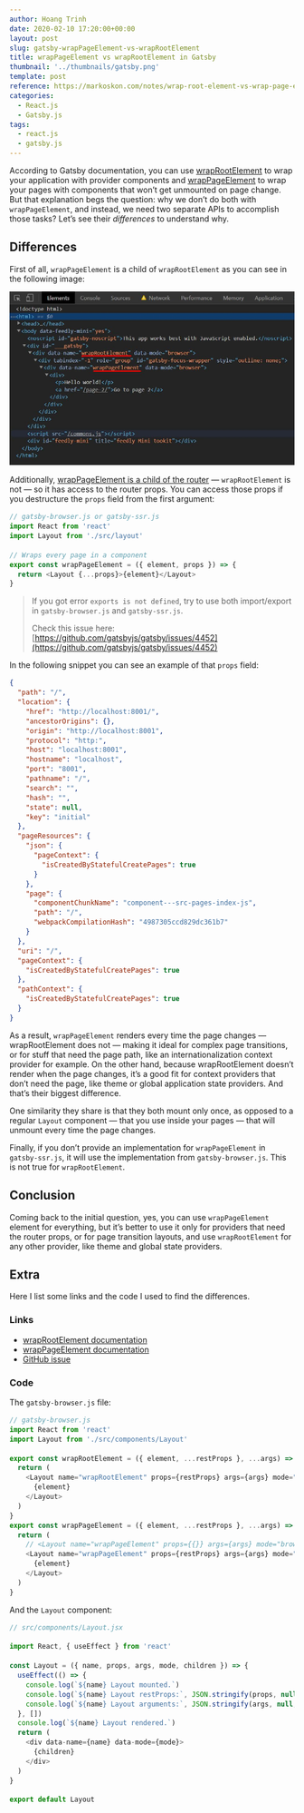 ```yaml
---
author: Hoang Trinh
date: 2020-02-10 17:20:00+00:00
layout: post
slug: gatsby-wrapPageElement-vs-wrapRootElement
title: wrapPageElement vs wrapRootElement in Gatsby
thumbnail: '../thumbnails/gatsby.png'
template: post
reference: https://markoskon.com/notes/wrap-root-element-vs-wrap-page-element/
categories:
  - React.js
  - Gatsby.js
tags:
  - react.js
  - gatsby.js
---
```


According to Gatsby documentation, you can use [wrapRootElement](https://www.gatsbyjs.org/docs/browser-apis/#wrapRootElement) to wrap your application with provider components and [wrapPageElement](https://www.gatsbyjs.org/docs/browser-apis/#wrapPageElement) to wrap your pages with components that won’t get unmounted on page change. But that explanation begs the question: why we don’t do both with `wrapPageElement`, and instead, we need two separate APIs to accomplish those tasks? Let’s see their _differences_ to understand why.

## Differences

First of all, `wrapPageElement` is a child of `wrapRootElement` as you can see in the following image:

![wrapPageElement and wrapRootElement relationship](../images/2020-02-10/wrappageelement-child-wraprootelement.jpg)

Additionally, [wrapPageElement is a child of the router](https://github.com/gatsbyjs/gatsby/issues/10688#issuecomment-450353014) — `wrapRootElement` is not — so it has access to the router props. You can access those props if you destructure the `props` field from the first argument:

```javascript
// gatsby-browser.js or gatsby-ssr.js
import React from 'react'
import Layout from './src/layout'

// Wraps every page in a component
export const wrapPageElement = ({ element, props }) => {
  return <Layout {...props}>{element}</Layout>
}
```

> If you got error `exports is not defined`, try to use both import/export in `gatsby-browser.js` and `gatsby-ssr.js`.
>
> Check this issue here: [https://github.com/gatsbyjs/gatsby/issues/4452](https://github.com/gatsbyjs/gatsby/issues/4452)

In the following snippet you can see an example of that `props` field:

```json
{
  "path": "/",
  "location": {
    "href": "http://localhost:8001/",
    "ancestorOrigins": {},
    "origin": "http://localhost:8001",
    "protocol": "http:",
    "host": "localhost:8001",
    "hostname": "localhost",
    "port": "8001",
    "pathname": "/",
    "search": "",
    "hash": "",
    "state": null,
    "key": "initial"
  },
  "pageResources": {
    "json": {
      "pageContext": {
        "isCreatedByStatefulCreatePages": true
      }
    },
    "page": {
      "componentChunkName": "component---src-pages-index-js",
      "path": "/",
      "webpackCompilationHash": "4987305ccd829dc361b7"
    }
  },
  "uri": "/",
  "pageContext": {
    "isCreatedByStatefulCreatePages": true
  },
  "pathContext": {
    "isCreatedByStatefulCreatePages": true
  }
}
```

As a result, `wrapPageElement` renders every time the page changes — wrapRootElement does not — making it ideal for complex page transitions, or for stuff that need the page path, like an internationalization context provider for example. On the other hand, because wrapRootElement doesn’t render when the page changes, it’s a good fit for context providers that don’t need the page, like theme or global application state providers. And that’s their biggest difference.

One similarity they share is that they both mount only once, as opposed to a regular `Layout` component — that you use inside your pages — that will unmount every time the page changes.

Finally, if you don’t provide an implementation for `wrapPageElement` in `gatsby-ssr.js`, it will use the implementation from `gatsby-browser.js`. This is not true for `wrapRootElement`.

## Conclusion

Coming back to the initial question, yes, you can use `wrapPageElement` element for everything, but it’s better to use it only for providers that need the router props, or for page transition layouts, and use `wrapRootElement` for any other provider, like theme and global state providers.

## Extra

Here I list some links and the code I used to find the differences.

### Links

- [wrapRootElement documentation](https://www.gatsbyjs.org/docs/browser-apis/#wrapRootElement)
- [wrapPageElement documentation](https://www.gatsbyjs.org/docs/browser-apis/#wrapPageElement)
- [GitHub issue](https://github.com/gatsbyjs/gatsby/issues/10688#issuecomment-450353014)

### Code

The `gatsby-browser.js` file:

```javascript
// gatsby-browser.js
import React from 'react'
import Layout from './src/components/Layout'

export const wrapRootElement = ({ element, ...restProps }, ...args) => {
  return (
    <Layout name="wrapRootElement" props={restProps} args={args} mode="browser">
      {element}
    </Layout>
  )
}
export const wrapPageElement = ({ element, ...restProps }, ...args) => {
  return (
    // <Layout name="wrapPageElement" props={{}} args={args} mode="browser">
    <Layout name="wrapPageElement" props={restProps} args={args} mode="browser">
      {element}
    </Layout>
  )
}
```

And the `Layout` component:

```javascript
// src/components/Layout.jsx

import React, { useEffect } from 'react'

const Layout = ({ name, props, args, mode, children }) => {
  useEffect(() => {
    console.log(`${name} Layout mounted.`)
    console.log(`${name} Layout restProps:`, JSON.stringify(props, null, 2))
    console.log(`${name} Layout arguments:`, JSON.stringify(args, null, 2))
  }, [])
  console.log(`${name} Layout rendered.`)
  return (
    <div data-name={name} data-mode={mode}>
      {children}
    </div>
  )
}

export default Layout
```
